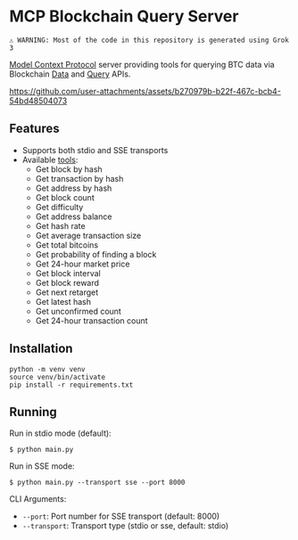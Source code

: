 # MCP Blockchain Query Server

```
⚠️ WARNING: Most of the code in this repository is generated using Grok 3
```

[Model Context Protocol](https://modelcontextprotocol.io) server providing tools for querying BTC data via Blockchain [Data](https://www.blockchain.com/explorer/api/blockchain_api) and [Query](https://www.blockchain.com/explorer/api/q) APIs.

https://github.com/user-attachments/assets/b270979b-b22f-467c-bcb4-54bd48504073

## Features

- Supports both stdio and SSE transports
- Available [tools](https://modelcontextprotocol.io/docs/concepts/tools):
    - Get block by hash
    - Get transaction by hash
    - Get address by hash
    - Get block count
    - Get difficulty
    - Get address balance
    - Get hash rate
    - Get average transaction size
    - Get total bitcoins
    - Get probability of finding a block
    - Get 24-hour market price
    - Get block interval
    - Get block reward
    - Get next retarget
    - Get latest hash
    - Get unconfirmed count
    - Get 24-hour transaction count

## Installation

```
python -m venv venv
source venv/bin/activate
pip install -r requirements.txt
```

## Running

Run in stdio mode (default):

    $ python main.py

Run in SSE mode:

    $ python main.py --transport sse --port 8000

CLI Arguments:

- `--port`: Port number for SSE transport (default: 8000)
- `--transport`: Transport type (stdio or sse, default: stdio)
